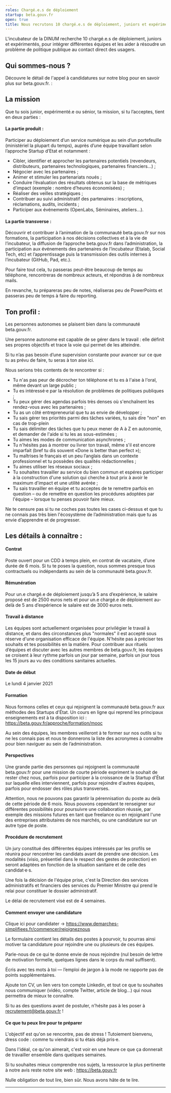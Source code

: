 ```yaml
---
roles: Chargé.e.s de déploiement 
startup: beta.gouv.fr
open: true
title: Nous recrutons 10 chargé.e.s de déploiement, juniors et expérimenté.e.s, pour rejoindre 10 produits beta.gouv.fr
---
```


L'incubateur de la DINUM recherche 10 chargé.e.s de déploiement, juniors et expérimentés, pour intégrer différentes équipes et les aider à résoudre un problème de politique publique au contact direct des usagers. 

## Qui sommes-nous ?
 
Découvre le détail de l'appel à candidatures sur notre blog pour en savoir plus sur beta.gouv.fr. : 

## La mission 
Que tu sois junior, expérimenté.e ou sénior, ta mission, si tu l’acceptes, tient en deux parties :

#### La partie produit : 
Participer au déploiement d’un service numérique au sein d’un portefeuille (ministériel la plupart du temps), auprès d’une équipe travaillant selon l’approche Startup d’Etat et notamment : 

- Cibler, identifier et approcher les partenaires potentiels (revendeurs, distributeurs, partenaires technologiques, partenaires financiers...) ;
- Négocier avec les partenaires ;
- Animer et stimuler les partenariats noués ;
- Conduire l’évaluation des résultats obtenus sur la base de métriques d’impact (exemple : nombre d’heures économisées) ;
- Réaliser des veilles stratégiques ;
- Contribuer au suivi administratif des partenaires : inscriptions, réclamations, audits, incidents ;
- Participer aux événements (OpenLabs, Séminaires, ateliers...).

#### La partie transverse : 
Découvrir et contribuer à l’animation de la communauté beta.gouv.fr sur nos formations, la participation à nos décisions collectives et à la vie de l’incubateur, la diffusion de l’approche beta.gouv.fr dans l’administration, la participation aux événements des partenaires de l’incubateur (Etalab, Social Tech, etc) et l’apprentissage puis la transmission des outils internes à l’incubateur (GitHub, Pad, etc.).

Pour faire tout cela, tu passeras peut-être beaucoup de temps au téléphone, rencontreras de nombreux acteurs, et répondras à de nombreux mails.

En revanche, tu prépareras peu de notes, réaliseras peu de PowerPoints et passeras peu de temps à faire du reporting.

## Ton profil :
Les personnes autonomes se plaisent bien dans la communauté beta.gouv.fr.

Une personne autonome est capable de se gérer dans le travail : elle définit ses propres objectifs et trace la voie qui permet de les atteindre.

Si tu n’as pas besoin d’une supervision constante pour avancer sur ce que tu as prévu de faire, tu seras à ton aise ici.

Nous serions très contents de te rencontrer si :
- Tu n'as pas peur de décrocher ton téléphone et tu es à l'aise à l'oral, même devant un large public ;
- Tu es intéressé·e par la résolution de problèmes de politiques publiques ;
- Tu peux gérer des agendas parfois très denses où s'enchaînent les rendez-vous avec les partenaires ;
- Tu as un côté entrepreneurial que tu as envie de développer ; 
- Tu sais gérer tes priorités parmi des tâches variées, tu sais dire "non" en cas de trop-plein 
- Tu sais délimiter des tâches que tu peux mener de A à Z en autonomie, et demander de l'aide si tu les as sous-estimées ;
- Tu aimes les modes de communication asynchrones ;
- Tu n'hésites pas à montrer ou livrer ton travail, même s'il est encore imparfait (bref tu dis souvent «Done is better than perfect »);
- Tu maîtrises le français et un peu l’anglais dans un contexte professionnel et tu possèdes des qualités rédactionnelles ;
- Tu aimes utiliser les réseaux sociaux ; 
- Tu souhaites travailler au service du bien commun et espéres participer à la construction d'une solution qui cherche à tout prix à avoir le maximum d'impact et une utilité avérée ;
- Tu sais travailler en équipe et tu acceptes de te remettre parfois en question – ou de remettre en question les procédures adoptées par l'équipe – lorsque tu penses pouvoir faire mieux.

Ne te censure pas si tu ne coches pas toutes les cases ci-dessus et que tu ne connais pas très bien l'écosystème de l’administration mais que tu as envie d’apprendre et de progresser. 

## Les détails à connaître : 

#### Contrat
Poste ouvert pour un CDD à temps plein, en contrat de vacataire, d’une durée de 6 mois.
Si tu te poses la question, nous sommes presque tous contractuels ou indépendants au sein de la communauté beta.gouv.fr.

#### Rémunération
Pour un.e chargé.e de déploiement jusqu’à 5 ans d’expérience, le salaire proposé est de 2500 euros nets et pour un.e chargé.e de déploiement au-delà de 5 ans d’expérience le salaire est de 3000 euros nets. 

#### Travail à distance
Les équipes sont actuellement organisées pour privilégier le travail à distance, et dans des circonstances plus "normales" il est accepté sous réserve d'une organisation efficace de l'équipe. N'hésite pas à préciser tes souhaits et tes possibilités en la matière.
Pour contribuer aux rituels d’équipes et discuter avec les autres membres de beta.gouv.fr, les équipes se croisent à leur rythme parfois un jour par semaine, parfois un jour tous les 15 jours au vu des conditions sanitaires actuelles.  

#### Date de début
Le lundi 4 janvier 2021 

#### Formation
Nous formons celles et ceux qui rejoignent la communauté beta.gouv.fr aux méthodes des Startups d'État. Un cours en ligne qui reprend les principaux enseignements est à ta disposition ici : https://beta.gouv.fr/approche/formation/mooc

Au sein des équipes, les membres veilleront à te former sur nos outils si tu ne les connais pas et nous te donnerons la liste des acronymes à connaître pour bien naviguer au sein de l’administration. 

#### Perspectives
Une grande partie des personnes qui rejoignent la communauté beta.gouv.fr pour une mission de courte période expriment le souhait de rester chez nous, parfois pour participer à la croissance de la Startup d'État sur laquelle elles interviennent, parfois pour rejoindre d'autres équipes, parfois pour endosser des rôles plus transverses.

Attention, nous ne pouvons pas garantir la pérennisation du poste au delà de cette période de 6 mois. Nous pouvons cependant te renseigner sur différentes possibilités pour poursuivre une collaboration réussie, par exemple des missions futures en tant que freelance ou en rejoignant l'une des entreprises attributaires de nos marchés, ou une candidature sur un autre type de poste.

#### Procédure de recrutement
Un jury constitué des différentes équipes intéressés par les profils se réunira pour rencontrer les candidats avant de prendre une décision. Les modalités (visio, présentiel dans le respect des gestes de protection) en seront adaptées en fonction de la situation sanitaire et de celle des candidat·e·s.

Une fois la décision de l'équipe prise, c'est la Direction des services administratifs et financiers des services du Premier Ministre qui prend le relai pour constituer le dossier administratif. 

Le délai de recrutement visé est de 4 semaines. 

#### Comment envoyer une candidature 
Clique ici pour candidater -> https://www.demarches-simplifiees.fr/commencer/rejoigneznous

Le formulaire contient les détails des postes à pourvoir, tu pourras ainsi motiver ta candidature pour rejoindre une ou plusieurs de ces équipes. 

Parle-nous de ce qui te donne envie de nous rejoindre (nul besoin de lettre de motivation formelle, quelques lignes dans le corps du mail suffisent). 

Écris avec tes mots à toi — l’emploi de jargon à la mode ne rapporte pas de points supplémentaires. 

Ajoute ton CV, un lien vers ton compte Linkedin, et tout ce que tu souhaites nous communiquer (vidéo, compte Twitter, article de blog...) qui nous permettra de mieux te connaître.

Si tu as des questions avant de postuler, n'hésite pas à les poser à recrutement@beta.gouv.fr !

#### Ce que tu peux lire pour te préparer
L'objectif est qu'on se rencontre, pas de stress ! Tutoiement bienvenu, dress code : comme tu viendrais si tu étais déjà pris·e. 

Dans l'idéal, ce qu'on aimerait, c'est voir en une heure ce que ça donnerait de travailler ensemble dans quelques semaines.

Si tu souhaites mieux comprendre nos sujets, la ressource la plus pertinente à notre avis reste notre site web : https://beta.gouv.fr

Nulle obligation de tout lire, bien sûr.
Nous avons hâte de te lire.

----
